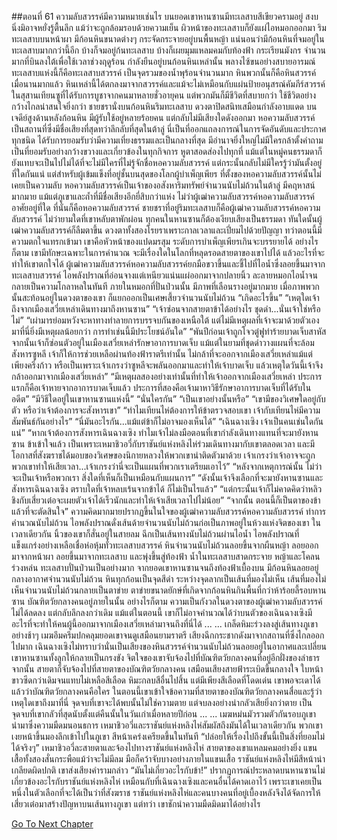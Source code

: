 ##ตอนที่ 61 ความลับสวรรค์มีความหมายเช่นไร
บนยอดเขาหานซานมีทะเลสาบสีเขียวครามอยู่ สงบนิ่งมิอาจหยั่งรู้ตื้นลึก แม้ว่าจะถูกล้อมรอบด้วยความเย็น ผิวหน้าของทะเลสาบก็ยังแผ่ไอหมอกออกมา
ริมทะเลสาบบนหน้าผา มีก้อนหินขนาดต่างๆ กระจัดกระจายอยู่บนพื้นหญ้า แน่นอนว่ามีก้อนหินที่จมอยู่ในทะเลสาบมากกว่านี้อีก บ้างก็จมอยู่ก้นทะเลสาบ บ้างก็เผยมุมแหลมคมกับท้องฟ้า กระเรียนมังกร จำนวนมากที่บินลงใต้เพื่อใช้เวลาช่วงฤดูร้อน กำลังยืนอยู่บนก้อนหินเหล่านั้น พลางไซ้ขนอย่างสบายอารมณ์
ทะเลสาบแห่งนี้ก็คือทะเลสาบสวรรค์ เป็นจุดรวมของน้ำพุร้อนจำนวนมาก หินพวกนั้นก็คือหินสวรรค์ เมื่อนานมากแล้ว หินเหล่านี้ได้ตกลงมาจากสวรรค์และแม้จะไม่เหมือนกับแผ่นป้ายอนุสรณ์คัมภีร์สวรรค์ในสุสานเทียนซูที่ได้รับการบูชาจากคนมาหลายชั่วอายุคน แต่พวกมันก็มีชีวิตที่สบายกว่า ใช้ชีวิตอย่างกว้างไกลน่าสนใจยิ่งกว่า
ชายชรานั่งบนก้อนหินริมทะเลสาบ ดวงตาปิดสนิทเสมือนกำลังอาบแดด
บนเจดีย์สูงด้านหลังก้อนหิน มีผู้รับใช้อยู่หลายร้อยคน แต่กลับไม่มีเสียงใดดังออกมา
หอความลับสวรรค์เป็นสถานที่ซึ่งมีชื่อเสียงที่สุดทว่าลึกลับที่สุดในต้าลู่
นี่เป็นที่ออกแถลงการณ์ในการจัดอันดับและประกาศทุกชนิด ได้รับการยอมรับว่ามีความเที่ยงธรรมและเป็นกลางที่สุด มีอำนาจยิ่งใหญ่ไม่มีใครกล้าตั้งคำถาม เป็นที่ยอมรับอย่างกว้างขวางและเกี่ยวข้องในทุกกิจการ หูตาสอดส่องไปทุกที่ แม้แต่ในหมู่คนธรรมดาก็ยังแทบจะเป็นไปไม่ได้ที่จะไม่มีใครที่ไม่รู้จักชื่อหอความลับสวรรค์ แต่กระนั้นกลับไม่มีใครรู้ว่ามันตั้งอยู่ที่ใดกันแน่
แต่สำหรับผู้เข้มแข็งที่อยู่ชั้นบนสุดของโลกผู้บำเพ็ญเพียร ที่ตั้งของหอความลับสวรรค์นั้นไม่เคยเป็นความลับ
หอความลับสวรรค์เป็นเจ้าของอสังหาริมทรัพย์จำนวนนับไม่ถ้วนในต้าลู่ มีคฤหาสน์มากมาย แม้แต่ภูเขาและถ้ำที่มีชื่อเสียงอีกยี่สิบกว่าแห่ง
ไม่ว่าผู้เฒ่าความลับสวรรค์หอความลับสวรรค์อาศัยอยู่ที่ใด ที่นั่นก็คือหอความลับสวรรค์
ชายชราที่อยู่ริมทะเลสาบก็คือผู้เฒ่าความลับสวรรค์หอความลับสวรรค์
ไม่ว่ายามใดที่เขาหลับตาพักผ่อน ทุกคนในหานซานก็ต้องเงียบเสียงเป็นธรรมดา
ทันใดนั้นผู้เฒ่าความลับสวรรค์ก็ลืมตาขึ้น
ดวงตาทั้งสองโรยราเพราะกาลเวลาและเปี่ยมไปด้วยปัญญา ทว่าตอนนี้มีความตกใจแทรกเข้ามา เขาคือหัวหน้าของแปดมรสุม ระดับการบำเพ็ญเพียรเกินจะบรรยายได้ อย่างไรก็ตาม เขามีทักษะเฉพาะในการคำนวณ จะมีเรื่องใดในโลกที่หลุดรอดสายตาของเขาไปได้ แล้วอะไรที่จะทำให้เขาตกใจได้
ผู้เฒ่าความลับสวรรค์หอความลับสวรรค์ยกมือขวาขึ้นและชี้ไปที่ไอน้ำซึ่งลอยขึ้นมาจากทะเลสาบสวรรค์
ไอพลังปราณที่อ่อนจางแต่เหนียวแน่นแผ่ออกมาจากปลายนิ้ว ละลายหมอกไอน้ำจนกลายเป็นความโกลาหลในทันที
ภายในหมอกที่ปั่นป่วนนั้น มีภาพที่เลือนรางอยู่มากมาย
เมื่อภาพพวกนั้นสะท้อนอยู่ในดวงตาของเขา ก็แยกออกเป็นเศษเสี้ยวจำนวนนับไม่ถ้วน
“เกิดอะไรขึ้น”
“เหตุใดเจ้าถึงจากเมืองเสวี่ยเหล่าเดินทางมาถึงหานซาน”
“เจ้าซ่อนจากสายตาข้าได้อย่างไร ชุดดำ...นั่นเจ้าใช่หรือไม่”
“เผ่ามารย่อมหวังจะหาทางทำลายการบรรจบกันของเหนือใต้ แต่ไม่มีเหตุผลที่เจ้าจะมาด้วยตัวเอง มาที่นี่ยิ่งมีเหตุผลน้อยกว่า การทำเช่นนี้มีประโยชน์อันใด”
“พันปีก่อนเจ้าถูกโจวตู๋ฟูทำร้ายบาดเจ็บสาหัส จากนั้นเจ้าก็ซ่อนตัวอยู่ในเมืองเสวี่ยเหล่ารักษาอาการบาดเจ็บ แม้แต่ในยามที่ชุดดำวางแผนที่จะล้อมสังหารซูหลี เจ้าก็ให้การช่วยเหลือผ่านท้องฟ้าราตรีเท่านั้น ไม่กล้าที่จะออกจากเมืองเสวี่ยเหล่าแม้แต่เพียงครึ่งก้าว หรือเป็นเพราะเจ้าเกรงว่าซูหลีจะพลันออกมาและทำให้เจ้าบาดเจ็บ แล้วเหตุใดวันนี้เจ้าจึงกล้าออกมาจากเมืองเสวี่ยเหล่า”
“มีเหตุผลสองอย่างเท่านั้นที่ทำให้เจ้าออกจากเมืองเสวี่ยเหล่า ประการแรกก็คือเจ้าหายจากอาการบาดเจ็บแล้ว ประการที่สองคือเจ้ามาหาวิธีรักษาอาการบาดเจ็บที่ได้รับในอดีต”
“มีวิธีใดอยู่ในเขาหานซานแห่งนี้”
“นั่นใครกัน”
“เป็นเขาอย่างนั้นหรือ”
“เขามีของวิเศษใดอยู่กับตัว หรือว่าเจ้าต้องการจะสังหารเขา”
“ทำไมเทียนไห่ต้องการให้ข้าตรวจสอบเขา เจ้ากับเทียนไห่มีความสัมพันธ์กันอย่างไร”
“นี่มันอะไรกัน...แม้แต่ข้าก็ไม่อาจมองเห็นได้”
“เฉินฉางเซิง เจ้าเป็นคนเช่นใดกันแน่”
“หากเจ้าต้องการสังหารเฉินฉางเซิง ทำไมเจ้าไม่ลงมือตอนที่เขากำลังเดินทางแทนที่จะมายังหานซาน ข้าเข้าใจแล้ว เป็นเพราะเหมาชิวอวี่กับราชันย์แห่งหลิงไห่ร่วมเดินทางมากับเขาตลอดเวลา และมีโอกาสที่สังฆราชได้มอบของวิเศษของนิกายหลวงให้พวกเขานำติดตัวมาด้วย เจ้าเกรงว่าเจ้าอาจจะถูกพวกเขาทำให้เสียเวลา...เจ้าเกรงว่านี่จะเป็นแผนที่พวกเราเตรียมเอาไว้”
“หลังจากเหตุการณ์นั้น ไม่ว่าจะเป็นเจ้าหรือพวกเรา สิ่งใดที่เห็นก็เป็นเหมือนกับแผนการ”
“ดังนั้นเจ้าจึงเลือกที่จะมายังหานซานและสังหารเฉินฉางเซิง ตราบใดที่เจ้าหลบเร้นจากข้าได้ ก็ไม่เป็นไรแล้ว”
“แต่กระนั้นเจ้าก็ไม่คาดคิดว่าหลิวชิงกับเสี่ยวเต๋อจะเผยตัวเจ้าได้เร็วนักและทำให้เจ้าเสียเวลาไปไม่น้อย”
“จากนั้น ตอนนี้ก็เป็นตาของข้าแล้วที่จะตัดสินใจ”
ความคิดมากมายปรากฏขึ้นในใจของผู้เฒ่าความลับสวรรค์หอความลับสวรรค์ ทำการคำนวณนับไม่ถ้วน ไอพลังปราณดั่งเส้นด้ายจำนวนนับไม่ถ้วนก่อเป็นภาพอยู่ในห้วงแห่งจิตของเขา
ในเวลาเดียวกัน นิ้วของเขาก็สั่นอยู่ในสายลม ฉีกเป็นเส้นทางนับไม่ถ้วนผ่านไอน้ำ
ไอพลังปราณที่แข็งแกร่งอย่างเหลือเชื่อห่อหุ้มทั่วทะเลสาบสวรรค์
หินจำนวนนับไม่ถ้วนลอยขึ้นจากผืนหญ้า ลอยออกมาจากหน้าผา ลอยขึ้นมาจากทะเลสาบ และพุ่งขึ้นสู่ท้องฟ้า
น้ำในทะเลสาบสาดกระจาย หญ้าและโคลนร่วงหล่น ทะเลสาบปั่นป่วนเป็นอย่างมาก
จากยอดเขาหานซานจนถึงท้องฟ้าเบื้องบน มีก้อนหินลอยอยู่กลางอากาศจำนวนนับไม่ถ้วน
หินทุกก้อนเป็นจุดสีดำ ระหว่างจุดลากเป็นเส้นที่มองไม่เห็น เส้นที่มองไม่เห็นจำนวนนับไม่ถ้วนกลายเป็นตาข่าย
ตาข่ายขนาดยักษ์ที่เกิดจากก้อนหินกินพื้นที่กว่าห้าร้อยลี้รอบหานซาน
บัณฑิตวัยกลางคนอยู่ภายในนั้น
อย่างไรก็ตาม ความเป็นกังวลในดวงตาของผู้เฒ่าความลับสวรรค์ไม่ได้ลดลง แต่กลับลึกลงกว่าเดิม
แม้แต่ในตอนนี้ เขาก็ไม่อาจคำนวณได้ว่าบนตัวของเฉินฉางเซิงมีอะไรที่จะทำให้คนผู้นี้ออกมาจากเมืองเสวี่ยเหล่ามาจนถึงที่นี่ได้
...
...
เกล็ดหิมะร่วงลงสู่เส้นทางภูเขาอย่างช้าๆ เมฆอึมครึมปกคลุมยอดเขาจนดูเสมือนยามราตรี เสียงฉีกกระชากดังมาจากสถานที่ซึ่งไกลออกไปมาก
เฉินฉางเซิงไม่ทราบว่านั่นเป็นเสียงของหินสวรรค์จำนวนนับไม่ถ้วนลอยอยู่ในอากาศและเปลี่ยนเขาหานซานทั้งลูกให้กลายเป็นกรงขัง
จิตใจของเขาจับจ้องไปที่บัณฑิตวัยกลางคนที่อยู่อีกฝั่งของลำธาร
จากนั้น สายตาก็จับจ้องไปที่สายตาของบัณฑิตวัยกลางคน
เสมือนเสียงสายฟ้าระเบิดขึ้นกลางใจ ใบหน้าขาวซีดกว่าเดิมจนแทบไม่เหลือสีเลือด
หิมะกลบสีอื่นไปสิ้น แต่มีเพียงสีเลือดที่โดดเด่น
เขาพอจะเดาได้แล้วว่าบัณฑิตวัยกลางคนคือใคร ในตอนนี้เขาเข้าใจข้อความที่สายตาของบัณฑิตวัยกลางคนสื่อและรู้ว่าเหตุใดเขาถึงมาที่นี่
จุดจบที่เขาจะได้พบนั้นไม่ใช่ความตาย แต่จบลงอย่างน่ากลัวเสียยิ่งกว่าตาย
เป็นจุดจบที่เขากลัวที่สุดนับตั้งแต่คืนนั้นในวันเก่าเมื่อหลายปีก่อน
...
...
เมฆหม่นมัวรวมตัวกันรอบภูเขา นำมาซึ่งความมืดมนอนธการ
เหมาชิวอวี่และราชันย์แห่งหลิงไห่สัมผัสถึงมันได้ในเวลาเดียวกัน พวกเขาเงยหน้าขึ้นมองลึกเข้าไปในภูเขา สีหน้าเคร่งเครียดขึ้นในทันที
“ปล่อยให้เรื่องไปถึงขั้นนี้เป็นสิ่งที่ยอมไม่ได้จริงๆ”
เหมาชิวอวี่ละสายตาและจ้องไปทางราชันย์แห่งหลิงไห่ สายตาของเขาแหลมคมอย่างยิ่ง แขนเสื้อทั้งสองสั่นกระพือแม้ว่าจะไม่มีลม มือก็คว้าจับบางอย่างภายในแขนเสื้อ
ราชันย์แห่งหลิงไห่มีสีหน้าน่าเกลียดผิดปกติ เขาส่งเสียงคำรามกล่าว “มันไม่เกี่ยวอะไรกับข้า!”
ปรากฏการณ์ประหลาดบนหานซานไม่เกี่ยวข้องอะไรกับราชันย์แห่งหลิงไห่ เหมือนกับที่เฉินฉางเซิงและคนอื่นได้คาดเอาไว้ เพราะเขาเคยเป็นหนึ่งในตัวเลือกที่จะได้เป็นว่าที่สังฆราช ราชันย์แห่งหลิงไห่และคนบางคนที่อยู่เบื้องหลังจึงได้จัดการให้เสี่ยวเต๋อมาสร้างปัญหาบนเส้นทางภูเขา แต่ทว่า เขาชักนำความมืดมิดมาได้อย่างไร


[Go To Next Chapter]( ./571.md)